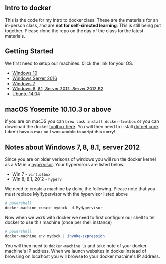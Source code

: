 ## Intro to docker

This is the code for my intro to docker class. These are the materials for an in-person class, and are **not for self-directed learning**. This is still being put together. Please clone the repo on the day of the class for the latest materials.

## Getting Started

We first need to setup our machines. Click the link for your OS. 

* [Windows 10](https://gist.github.com/TerribleDev/dd424d3d090bcf5634dcf8417411a081)
* [Windows Server 2016](https://gist.github.com/TerribleDev/106197d88d1535dd0546165f5a7eb6a8)
* [Windows 7](https://gist.github.com/TerribleDev/721fde498ae7e2e17c5c44a9d8e07412)
* [Windows 8, 8.1, Server 2012, Server 2012 R2](https://gist.github.com/TerribleDev/ad0d19734cbf0b5717a2d4e6fef7f011)
* [Ubuntu 14.04](https://gist.github.com/TerribleDev/3e0a8bab68b83fe5ef896a3bf16a85ce)



## macOS Yosemite 10.10.3 or above

if you are on macOS you can `brew cask install docker-toolbox` or you can download the docker [toolbox here](https://download.docker.com/mac/stable/Docker.dmg). You will then need to install [dotnet core](https://www.microsoft.com/net/core#macos). I don't have a mac so I was unable to script this sorry!


## Notes about Windows 7, 8, 8.1, server 2012

Since you are on older verisons of windows you will run the docker kernel as a VM in a [hypervisor](https://en.wikipedia.org/wiki/Hypervisor). Your hypervisors are listed below.

* Win 7 - `virtualbox`
* Win 8, 8.1, 2012 - `hyperv`


We need to create a machine by doing the following. Please note that you must replace MyHypervisor with the hypervisor listed above


```powershell
# powershell
docker-machine create mydock -d MyHypervisor
```

Now when we work with docker we need to first configure our shell to tell docker to use this machine (once per shell instance)

```powershell
# powershell
docker-machine env mydock | invoke-expression
```

You will then need to `docker-machine ls` and take note of your docker machine's IP address. When we launch websites in docker instead of browsing on localhost you will browse to your docker machine's IP address.